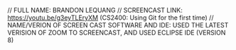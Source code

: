 // FULL NAME: BRANDON LEQUANG
// SCREENCAST LINK: https://youtu.be/g3eyTLEryXM (CS2400: Using Git for the first time)
// NAME/VERION OF SCREEN CAST SOFTWARE AND IDE: USED THE LATEST VERISION OF ZOOM TO SCREENCAST, AND USED ECLIPSE IDE (VERSION 8)
